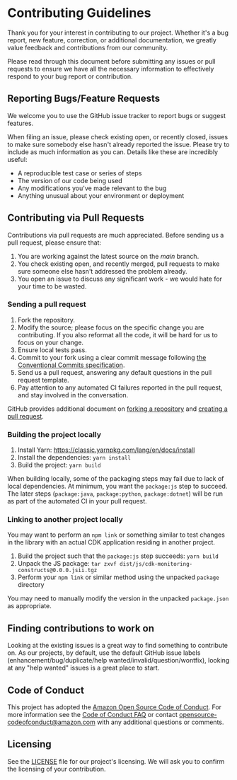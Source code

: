 # Contributing Guidelines
Thank you for your interest in contributing to our project. Whether it's a bug report, new feature, correction, or additional
documentation, we greatly value feedback and contributions from our community.

Please read through this document before submitting any issues or pull requests to ensure we have all the necessary
information to effectively respond to your bug report or contribution.


## Reporting Bugs/Feature Requests
We welcome you to use the GitHub issue tracker to report bugs or suggest features.

When filing an issue, please check existing open, or recently closed, issues to make sure somebody else hasn't already
reported the issue. Please try to include as much information as you can. Details like these are incredibly useful:

* A reproducible test case or series of steps
* The version of our code being used
* Any modifications you've made relevant to the bug
* Anything unusual about your environment or deployment


## Contributing via Pull Requests
Contributions via pull requests are much appreciated. Before sending us a pull request, please ensure that:

1. You are working against the latest source on the *main* branch.
2. You check existing open, and recently merged, pull requests to make sure someone else hasn't addressed the problem already.
3. You open an issue to discuss any significant work - we would hate for your time to be wasted.

### Sending a pull request
1. Fork the repository.
2. Modify the source; please focus on the specific change you are contributing. If you also reformat all the code, it will be hard for us to focus on your change.
3. Ensure local tests pass.
4. Commit to your fork using a clear commit message following [the Conventional Commits specification](https://www.conventionalcommits.org/).
5. Send us a pull request, answering any default questions in the pull request template.
6. Pay attention to any automated CI failures reported in the pull request, and stay involved in the conversation.

GitHub provides additional document on [forking a repository](https://help.github.com/articles/fork-a-repo/) and
[creating a pull request](https://help.github.com/articles/creating-a-pull-request/).

### Building the project locally
1. Install Yarn: https://classic.yarnpkg.com/lang/en/docs/install
2. Install the dependencies: `yarn install`
3. Build the project: `yarn build`

When building locally, some of the packaging steps may fail due to lack of local dependencies. At minimum, you want the `package:js` step to succeed. The later steps (`package:java`, `package:python`, `package:dotnet`) will be run as part of the automated CI in your pull request.

### Linking to another project locally
You may want to perform an `npm link` or something similar to test changes in the library with an actual CDK application residing in another project.

1. Build the project such that the `package:js` step succeeds: `yarn build`
2. Unpack the JS package: `tar zxvf dist/js/cdk-monitoring-constructs@0.0.0.jsii.tgz`
3. Perform your `npm link` or similar method using the unpacked `package` directory

You may need to manually modify the version in the unpacked `package.json` as appropriate.


## Finding contributions to work on
Looking at the existing issues is a great way to find something to contribute on. As our projects, by default, use the default GitHub issue labels (enhancement/bug/duplicate/help wanted/invalid/question/wontfix), looking at any "help wanted" issues is a great place to start.


## Code of Conduct
This project has adopted the [Amazon Open Source Code of Conduct](https://aws.github.io/code-of-conduct).
For more information see the [Code of Conduct FAQ](https://aws.github.io/code-of-conduct-faq) or contact
opensource-codeofconduct@amazon.com with any additional questions or comments.


## Licensing
See the [LICENSE](LICENSE) file for our project's licensing. We will ask you to confirm the licensing of your contribution.
